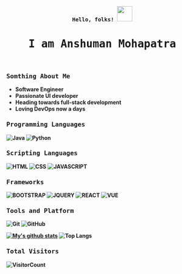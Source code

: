 
<p align="center"><samp><b> 
 Hello, folks! <img src="https://raw.githubusercontent.com/MartinHeinz/MartinHeinz/master/wave.gif" width="40px"></b></samp></p>
<p align="center"><h1 align="center"><samp> I am Anshuman Mohapatra </samp></h1></p>
<br/>
<h3><b><samp>Somthing About Me<b/><samp/></h3>
<ul>
 <li>Software Engineer</li>
 <li>Passionate UI developer</li>
 <li>Heading towards full-stack development</li>
 <li>Loving DevOps now a days</li>
</ul>
<h3><b><samp>Programming Languages</samp></b></h3>
  
  ![Java](https://img.shields.io/badge/Java-yellow?style=flat-round&logo=JAVA&logoColor=fffffff)
  ![Python](https://img.shields.io/badge/Python-blue?style=flat-round&logo=PYTHON&logoColor=yellow)
<h3><b><samp>Scripting Languages</samp></b></h3> 

  ![HTML](https://img.shields.io/badge/HTML-blue?style=flat-round&logo=HTML5&logoColor=white)
  ![CSS](https://img.shields.io/badge/CSS-red?style=flat-round&logo=CSS3&logoColor=white)
  ![JAVASCRIPT](https://img.shields.io/badge/JAVASCRIPT-yellow?style=flat-round&logo=JAVASCRIPT&logoColor=white)
<h3><b><samp>Frameworks</samp></b></h3> 

  ![BOOTSTRAP](https://img.shields.io/badge/BOOTSTRAP-purple?style=flat-round&logo=bootstrap&logoColor=white)
  ![JQUERY](https://img.shields.io/badge/JQUERY-yellow?style=flat-round&logo=JQUERY&logoColor=white)
  ![REACT](https://img.shields.io/badge/REACT-blue?style=flat-round&logo=REACT&logoColor=white)
  ![VUE](https://img.shields.io/badge/Vue.js-35495E?style=flat-round&logo=vuedotjs&logoColor=4FC08D)
<h3><b><samp>Tools and Platform</samp></b></h3>

  ![Git](https://img.shields.io/badge/Git-F05032?style=flat-round&logo=Git&logoColor=white)
  ![GitHub](https://img.shields.io/badge/GitHub-181717?style=flat-round&logo=github)

  [![My's github stats](https://github-readme-stats.vercel.app/api?username=amohapatra123&show_icons=truetheme=radical&hide=stars)](https://github.com/anuraghazra/github-readme-stats) 
  ![Top Langs](https://github-readme-stats.vercel.app/api/top-langs/?username=amohapatra123&hide=&layout=compact)
  
<h3><b><samp>Total Visitors</samp></b></h3>
  
  ![VisitorCount](https://profile-counter.glitch.me/amohapatra123/count.svg)



<!--
**amohapatra123/amohapatra123** is a ✨ _special_ ✨ repository because its `README.md` (this file) appears on your GitHub profile.

Here are some ideas to get you started

- 🔭 I’m currently working on ...
- 🌱 I’m currently learning ...
- 👯 I’m looking to collaborate on ...
- 🤔 I’m looking for help with ...
- 💬 Ask me about ...
- 📫 How to reach me: ...
- 😄 Pronouns: ...
- ⚡ Fun fact: ...
-->
